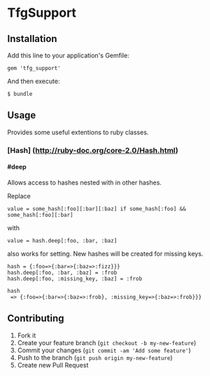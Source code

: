# TfgSupport

## Installation

Add this line to your application's Gemfile:

    gem 'tfg_support'

And then execute:

    $ bundle

## Usage

Provides some useful extentions to ruby classes.

### [Hash] (http://ruby-doc.org/core-2.0/Hash.html)

#### #deep

Allows access to hashes nested with in other hashes.

Replace

    value = some_hash[:foo][:bar][:baz] if some_hash[:foo] && some_hash[:foo][:bar]

with

    value = hash.deep[:foo, :bar, :baz]

also works for setting. New hashes will be created for missing keys.

    hash = {:foo=>{:bar=>{:baz=>:fizz}}}
    hash.deep[:foo, :bar, :baz] = :frob
    hash.deep[:foo, :missing_key, :baz] = :frob

    hash
     => {:foo=>{:bar=>{:baz=>:frob}, :missing_key=>{:baz=>:frob}}}


## Contributing

1. Fork it
2. Create your feature branch (`git checkout -b my-new-feature`)
3. Commit your changes (`git commit -am 'Add some feature'`)
4. Push to the branch (`git push origin my-new-feature`)
5. Create new Pull Request
